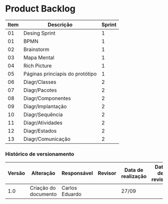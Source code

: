 # Product Backlog

| Item | Descrição                       | Sprint |
| ---- | ------------------------------- | ------ |
| 01   | Desing Sprint                   | 1      |
| 01   | BPMN                            | 1      |
| 02   | Brainstorm                      | 1      |
| 03   | Mapa Mental                     | 1      |
| 04   | Rich Picture                    | 1      |
| 05   | Páginas princiapis do protótipo | 1      |
| 06   | Diagr/Classes                   | 2      |
| 07   | Diagr/Pacotes                   | 2      |
| 08   | Diagr/Componentes               | 2      |
| 09   | Diagr/Implantação               | 2      |
| 10   | Diagr/Sequência                 | 2      |
| 11   | Diagr/Atividades                | 2      |
| 12   | Diagr/Estados                   | 2      |
| 13   | Diagr/Comunicação               | 2      |

### Histórico de versionamento

| Versão | Alteração            | Responsável    | Revisor | Data de realização | Data de revisão |
| ------ | -------------------- | -------------- | ------- | ------------------ | --------------- |
| 1.0    | Criação do documento | Carlos Eduardo |         | 27/09              |                 |

